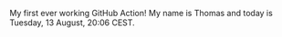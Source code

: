 My first ever working GitHub Action!
My name is Thomas and today is Tuesday, 13 August, 20:06 CEST. 

